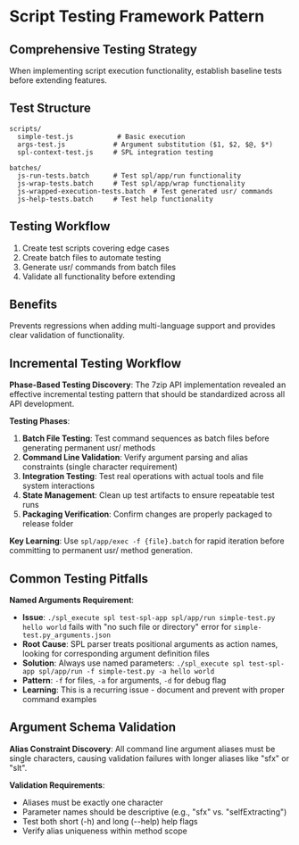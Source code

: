# Script Testing Framework Pattern

## Comprehensive Testing Strategy

When implementing script execution functionality, establish baseline tests before extending features.

## Test Structure
```
scripts/
  simple-test.js           # Basic execution
  args-test.js            # Argument substitution ($1, $2, $@, $*)
  spl-context-test.js     # SPL integration testing

batches/
  js-run-tests.batch      # Test spl/app/run functionality
  js-wrap-tests.batch     # Test spl/app/wrap functionality  
  js-wrapped-execution-tests.batch  # Test generated usr/ commands
  js-help-tests.batch     # Test help functionality
```

## Testing Workflow
1. Create test scripts covering edge cases
2. Create batch files to automate testing
3. Generate usr/ commands from batch files
4. Validate all functionality before extending

## Benefits
Prevents regressions when adding multi-language support and provides clear validation of functionality.

## Incremental Testing Workflow

**Phase-Based Testing Discovery**: The 7zip API implementation revealed an effective incremental testing pattern that should be standardized across all API development.

**Testing Phases**:
1. **Batch File Testing**: Test command sequences as batch files before generating permanent usr/ methods
2. **Command Line Validation**: Verify argument parsing and alias constraints (single character requirement)
3. **Integration Testing**: Test real operations with actual tools and file system interactions
4. **State Management**: Clean up test artifacts to ensure repeatable test runs
5. **Packaging Verification**: Confirm changes are properly packaged to release folder

**Key Learning**: Use `spl/app/exec -f {file}.batch` for rapid iteration before committing to permanent usr/ method generation.

## Common Testing Pitfalls

**Named Arguments Requirement**: 
- **Issue**: `./spl_execute spl test-spl-app spl/app/run simple-test.py hello world` fails with "no such file or directory" error for `simple-test.py_arguments.json`
- **Root Cause**: SPL parser treats positional arguments as action names, looking for corresponding argument definition files
- **Solution**: Always use named parameters: `./spl_execute spl test-spl-app spl/app/run -f simple-test.py -a hello world`
- **Pattern**: `-f` for files, `-a` for arguments, `-d` for debug flag
- **Learning**: This is a recurring issue - document and prevent with proper command examples

## Argument Schema Validation

**Alias Constraint Discovery**: All command line argument aliases must be single characters, causing validation failures with longer aliases like "sfx" or "slt".

**Validation Requirements**:
- Aliases must be exactly one character
- Parameter names should be descriptive (e.g., "sfx" vs. "selfExtracting")
- Test both short (-h) and long (--help) help flags
- Verify alias uniqueness within method scope
